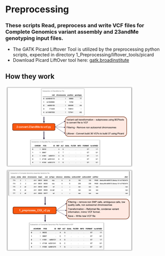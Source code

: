 # Preprocessing
### These scripts Read, preprocess and write VCF files for Complete Genomics variant assembly and 23andMe genotyping input files.
* The GATK Picard Liftover Tool is utilized by the preprocessing python scripts, expected in directory 1_Preprocessing/liftover_tools/picard
* Download Picard LiftOver tool here: [gatk.broadinstitute](https://gatk.broadinstitute.org/hc/en-us/articles/360037060932-LiftoverVcf-Picard-)

## How they work
<span style="display: inline-block;">
  <img src="https://github.com/JamWithBread/Masters-Thesis-VU-Hyve/blob/main/Images%3AIllustrations/Schematics/23andMe-to-vcf.png" width="400" />
</span>
<span style="display: inline-block;">
  <img src="https://github.com/JamWithBread/Masters-Thesis-VU-Hyve/blob/main/Images%3AIllustrations/Schematics/CG-to-VCF.png" width="400" />
</span>

